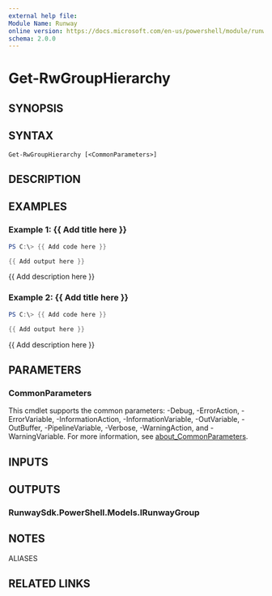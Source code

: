 ```yaml
---
external help file:
Module Name: Runway
online version: https://docs.microsoft.com/en-us/powershell/module/runway/get-rwgrouphierarchy
schema: 2.0.0
---
```


# Get-RwGroupHierarchy

## SYNOPSIS


## SYNTAX

```
Get-RwGroupHierarchy [<CommonParameters>]
```

## DESCRIPTION


## EXAMPLES

### Example 1: {{ Add title here }}
```powershell
PS C:\> {{ Add code here }}

{{ Add output here }}
```

{{ Add description here }}

### Example 2: {{ Add title here }}
```powershell
PS C:\> {{ Add code here }}

{{ Add output here }}
```

{{ Add description here }}

## PARAMETERS

### CommonParameters
This cmdlet supports the common parameters: -Debug, -ErrorAction, -ErrorVariable, -InformationAction, -InformationVariable, -OutVariable, -OutBuffer, -PipelineVariable, -Verbose, -WarningAction, and -WarningVariable. For more information, see [about_CommonParameters](http://go.microsoft.com/fwlink/?LinkID=113216).

## INPUTS

## OUTPUTS

### RunwaySdk.PowerShell.Models.IRunwayGroup

## NOTES

ALIASES

## RELATED LINKS

